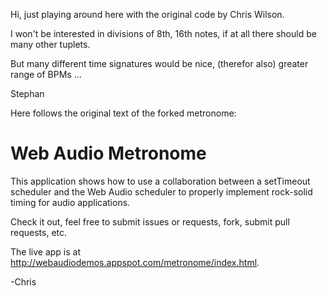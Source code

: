 Hi, just playing around here with the original code by Chris Wilson.

I won't be interested in divisions of 8th, 16th notes, if at all there should be many other tuplets. 

But many different time signatures would be nice, (therefor also) greater range of BPMs ...

Stephan

Here follows the original text of the forked metronome:

# Web Audio Metronome

This application shows how to use a collaboration between a setTimeout scheduler and the Web Audio scheduler to properly implement rock-solid timing for audio applications.

Check it out, feel free to submit issues or requests, fork, submit pull requests, etc.

The live app is at http://webaudiodemos.appspot.com/metronome/index.html.

-Chris